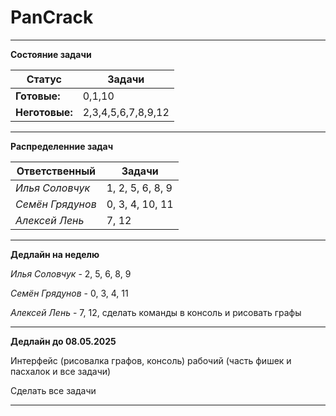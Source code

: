 # PanCrack

***

**Состояние задачи**

|    Статус    |       Задачи      |
|--------------|-------------------|
| **Готовые:** |       0,1,10      |
|**Неготовые:**| 2,3,4,5,6,7,8,9,12|


***

**Распределенние задач**

|  Ответственный |      Задачи      |
|----------------|------------------|
|*Илья Соловчук* | 1, 2, 5, 6, 8, 9 |
|*Семён Грядунов*|  0, 3, 4, 10, 11 |
|*Алексей Лень*  |      7, 12       |

---

**Дедлайн на неделю**

*Илья Соловчук* - 2, 5, 6, 8, 9

*Семён Грядунов* - 0, 3, 4, 11

*Алексей Лень* - 7, 12, сделать команды в консоль и рисовать графы

---

**Дедлайн до 08.05.2025**

Интерфейс (рисовалка графов, консоль) рабочий (часть фишек и пасхалок и все задачи)

Сделать все задачи

---
